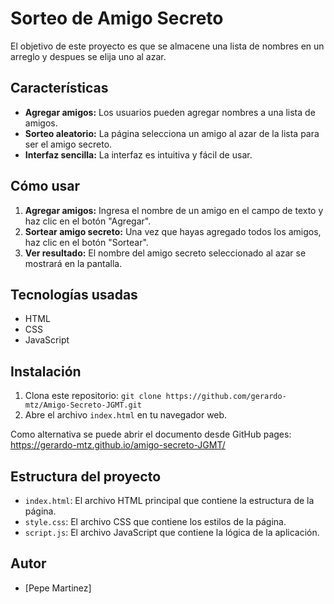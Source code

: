 # Sorteo de Amigo Secreto

El objetivo de este proyecto es que se almacene una lista de nombres en un arreglo y despues se elija uno al azar.

## Características

* **Agregar amigos:** Los usuarios pueden agregar nombres a una lista de amigos.
* **Sorteo aleatorio:** La página selecciona un amigo al azar de la lista para ser el amigo secreto.
* **Interfaz sencilla:** La interfaz es intuitiva y fácil de usar.

## Cómo usar

1.  **Agregar amigos:** Ingresa el nombre de un amigo en el campo de texto y haz clic en el botón "Agregar".
2.  **Sortear amigo secreto:** Una vez que hayas agregado todos los amigos, haz clic en el botón "Sortear".
3.  **Ver resultado:** El nombre del amigo secreto seleccionado al azar se mostrará en la pantalla.

## Tecnologías usadas

* HTML
* CSS
* JavaScript

## Instalación

1.  Clona este repositorio: `git clone https://github.com/gerardo-mtz/Amigo-Secreto-JGMT.git`
2.  Abre el archivo `index.html` en tu navegador web.

  Como alternativa se puede abrir el documento desde GitHub pages:
  https://gerardo-mtz.github.io/amigo-secreto-JGMT/

## Estructura del proyecto

* `index.html`: El archivo HTML principal que contiene la estructura de la página.
* `style.css`: El archivo CSS que contiene los estilos de la página.
* `script.js`: El archivo JavaScript que contiene la lógica de la aplicación.

## Autor

* [Pepe Martinez]
